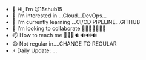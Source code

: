 - 👋 Hi, I’m @15shub15
- 👀 I’m interested in ...Cloud...DevOps...
- 🌱 I’m currently learning ...CI/CD PIPELINE...GITHUB
- 💞️ I’m looking to collaborate 🧐🧐🧐🧐🧐🧐🧐
- 📫 How to reach me 🎤🎤🎤🔉🔉🔊🔊
- 😄 Not regular in....CHANGE TO REGULAR
- ⚡ Daily Update: ...

<!---
15shub15/15shub15 is a ✨ special ✨ repository because its `README.md` (this file) appears on your GitHub profile.
You can click the Preview link to take a look at your changes.
--->
